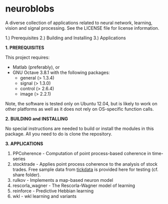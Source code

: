 neuroblobs
==========

A diverse collection of applications related to neural network, learning, vision and signal processing. See the LICENSE file for license information.

 1.) Prerequisites
 2.) Building and Installing
 3.) Applications
 
**1. PREREQUISITES**

 This project requires:
  * Matlab (preferably), or 
  * GNU Octave 3.8.1 with the following packages:
    - general (> 1.3.4)
    - signal (> 1.3.0)
    - control (> 2.6.4)
    - image (> 2.2.1)
 
 Note, the software is tested only on Ubuntu 12.04, but is likely to work on other platforms as well
 as it does not rely on OS-specific function calls.

**2. BUILDING and INSTALLING**
 
 No special instructions are needed to build or install the modules in this package. All you
 need to do is clone the repository.

**3. APPLICATIONS**

 1. PPCoherence - Computation of point process-based coherence in time-series
 2. stocktrade - Applies point process coherence to the analysis of stock trades. Free sample data from [tickdata](http://www.tickdata.com) is provided here for testing (cf. share folder).
 3. rulkov - Implements a map-based neuron model
 4. rescorla_wagner - The Rescorla-Wagner model of learning
 5. reinforce - Predictive Hebbian learning
 6. wkl - wkl learning and variants

